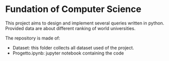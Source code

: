 # Fundation of Computer Science 

This project aims to design and implement several queries written in python. Provided data are about different ranking of world universities.  

The repository is made of:
<ul>
  <li>Dataset: this folder collects all dataset used of the project. </li>
  <li> Progetto.ipynb: jupyter notebook containing the code </li>
 </ul>













